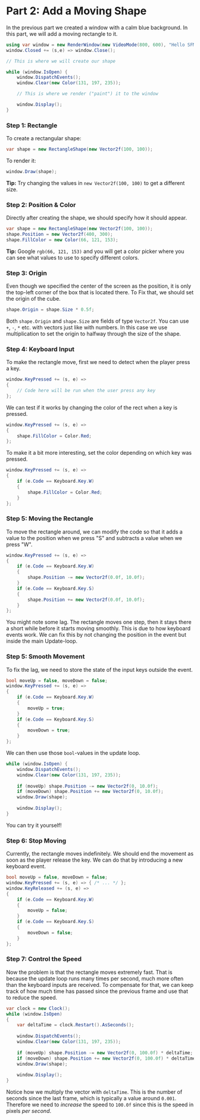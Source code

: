 ﻿# Part 2: Add a Moving Shape

In the previous part we created a window with a calm blue background. In this part, we will add a moving rectangle to it.
```csharp
using var window = new RenderWindow(new VideoMode(800, 600), "Hello SFML");
window.Closed += (s,e) => window.Close();

// This is where we will create our shape

while (window.IsOpen) { 
    window.DispatchEvents();
    window.Clear(new Color(131, 197, 235));

    // This is where we render ("paint") it to the window

    window.Display();
}
```

### Step 1: Rectangle
To create a rectangular shape:
```csharp
var shape = new RectangleShape(new Vector2f(100, 100));
```

To render it:
```csharp
window.Draw(shape);
```

**Tip:** Try changing the values in `new Vector2f(100, 100)` to get a different size.

### Step 2: Position & Color
Directly after creating the shape, we should specify how it should appear.
```csharp
var shape = new RectangleShape(new Vector2f(100, 100));
shape.Position = new Vector2f(400, 300);
shape.FillColor = new Color(66, 121, 153);
```

**Tip:** Google `rgb(66, 121, 153)` and you will get a color picker where you can see what values to use to specify different colors.

### Step 3: Origin
Even though we specified the center of the screen as the position, it is only the top-left corner of the box that is located there. To Fix that, we should set the origin of the cube.
```csharp
shape.Origin = shape.Size * 0.5f;
```
Both `shape.Origin` and `shape.Size` are fields of type `Vector2f`. You can use `+`, `-`, `*` etc. with vectors just like with numbers. In this case we use multiplication to set the origin to halfway through the size of the shape.

### Step 4: Keyboard Input
To make the rectangle move, first we need to detect when the player press a key.
```csharp
window.KeyPressed += (s, e) =>
{
    // Code here will be run when the user press any key
};
```

We can test if it works by changing the color of the rect when a key is pressed.

```csharp
window.KeyPressed += (s, e) =>
{
    shape.FillColor = Color.Red;
};
```

To make it a bit more interesting, set the color depending on which key was pressed.

```csharp
window.KeyPressed += (s, e) =>
{
    if (e.Code == Keyboard.Key.W)
    {
        shape.FillColor = Color.Red;
    }
};
```

### Step 5: Moving the Rectangle
To move the rectangle around, we can modify the code so that it adds a value to the position when we press "S" and subtracts a value when we press "W".
```csharp
window.KeyPressed += (s, e) =>
{
    if (e.Code == Keyboard.Key.W)
    {
        shape.Position -= new Vector2f(0.0f, 10.0f);
    }
    if (e.Code == Keyboard.Key.S)
    {
        shape.Position += new Vector2f(0.0f, 10.0f);
    }
};
```

You might note some lag. The rectangle moves one step, then it stays there a short while before it starts moving smoothly. This is due to how keyboard events work. We can fix this by not changing the position in the event but inside the main Update-loop.

### Step 5: Smooth Movement
To fix the lag, we need to store the state of the input keys outside the event.
```csharp
bool moveUp = false, moveDown = false;
window.KeyPressed += (s, e) =>
{
    if (e.Code == Keyboard.Key.W)
    {
        moveUp = true;
    }
    if (e.Code == Keyboard.Key.S)
    {
        moveDown = true;
    }
};
```

We can then use those `bool`-values in the update loop.

```csharp
while (window.IsOpen) {
    window.DispatchEvents();
    window.Clear(new Color(131, 197, 235));
    
    if (moveUp) shape.Position -= new Vector2f(0, 10.0f);
    if (moveDown) shape.Position += new Vector2f(0, 10.0f);
    window.Draw(shape);
    
    window.Display();
}
```

You can try it yourself! 

### Step 6: Stop Moving
Currently, the rectangle moves indefinitely. We should end the movement as soon as the player release the key. We can do that by introducing a new keyboard event.

```csharp
bool moveUp = false, moveDown = false;
window.KeyPressed += (s, e) => { /* ... */ };
window.KeyReleased += (s, e) =>
{
    if (e.Code == Keyboard.Key.W)
    {
        moveUp = false;
    }
    if (e.Code == Keyboard.Key.S)
    {
        moveDown = false;
    }
};
```

### Step 7: Control the Speed
Now the problem is that the rectangle moves extremely fast. That is because the update loop runs many times per second, much more often than the keyboard inputs are received. To compensate for that, we can keep track of how much time has passed since the previous frame and use that to reduce the speed.

```csharp
var clock = new Clock();
while (window.IsOpen)
{
    var deltaTime = clock.Restart().AsSeconds();
    
    window.DispatchEvents();
    window.Clear(new Color(131, 197, 235));
    
    if (moveUp) shape.Position -= new Vector2f(0, 100.0f) * deltaTime;
    if (moveDown) shape.Position += new Vector2f(0, 100.0f) * deltaTime;
    window.Draw(shape);
    
    window.Display();
}
```

Notice how we multiply the vector with `deltaTime`. This is the number of seconds since the last frame, which is typically a value around `0.001`. Therefore we need to *increase* the speed to `100.0f` since this is the speed in pixels *per second*. 
